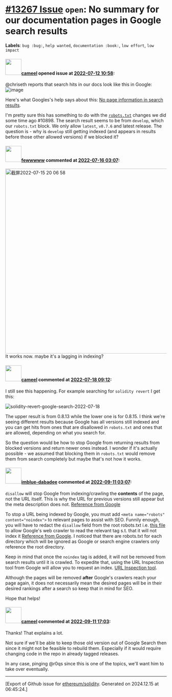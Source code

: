 # [\#13267 Issue](https://github.com/ethereum/solidity/issues/13267) `open`: No summary for our documentation pages in Google search results
**Labels**: `bug :bug:`, `help wanted`, `documentation :book:`, `low effort`, `low impact`


#### <img src="https://avatars.githubusercontent.com/u/137030?v=4" width="50">[cameel](https://github.com/cameel) opened issue at [2022-07-12 10:58](https://github.com/ethereum/solidity/issues/13267):

@chriseth reports that search hits in our docs look like this in Google:
![image](https://user-images.githubusercontent.com/137030/178474001-f26cf55c-76ca-4346-a7ef-ce3e407bd094.png)

Here's what Googles's help says about this: [No page information in search results](https://support.google.com/webmasters/answer/7489871).

I'm pretty sure this has something to do with the [`robots.txt`](https://docs.soliditylang.org/robots.txt) changes we did some time ago #10898. The search result seems to be from `develop`, which our `robots.txt` block. We only allow `latest`, `v0.7.6` and latest release. The question is - why is `develop` still getting indexed (and appears in results before those other allowed versions) if we blocked it?

#### <img src="https://avatars.githubusercontent.com/u/41555918?u=84f7000c0777aeaee5380622e748b6630a698922&v=4" width="50">[fewwwww](https://github.com/fewwwww) commented at [2022-07-16 03:07](https://github.com/ethereum/solidity/issues/13267#issuecomment-1186075592):

<img width="578" alt="截屏2022-07-15 20 06 58" src="https://user-images.githubusercontent.com/41555918/179336872-84ecdb3b-0eef-4205-a188-8cb321c6cc4b.png">
It works now. maybe it's a lagging in indexing?

#### <img src="https://avatars.githubusercontent.com/u/137030?v=4" width="50">[cameel](https://github.com/cameel) commented at [2022-07-18 09:12](https://github.com/ethereum/solidity/issues/13267#issuecomment-1186956514):

I still see this happening. For example searching for `solidity revert` I get this:

![solidity-revert-google-search-2022-07-18](https://user-images.githubusercontent.com/137030/179479547-2ee34564-f5e9-487b-95a8-c24983918d0c.png)

The upper result is from 0.8.13 while the lower one is for 0.8.15. I think we're seeing different results because Google has all versions still indexed and you can get hits from ones that are disallowed in `robots.txt` and ones that are allowed, depending on what you search for.

So the question would be how to stop Google from returning results from blocked versions and return newer ones instead. I wonder if it's actually possible - we assumed that blocking them in `robots.txt` would remove them from search completely but maybe that's not how it works.

#### <img src="https://avatars.githubusercontent.com/u/106779544?u=31c78ff02413561212829b789684292743bbd5d0&v=4" width="50">[imblue-dabadee](https://github.com/imblue-dabadee) commented at [2022-09-11 03:07](https://github.com/ethereum/solidity/issues/13267#issuecomment-1242875014):

`disallow` will stop Google from indexing/crawling the **contents** of the page, not the URL itself. This is why the URL for previous versions still appear but the meta description does not. [Reference from Google](https://developers.google.com/search/docs/advanced/robots/robots_txt#disallow)

To stop a URL being indexed by Google, you must add `<meta name="robots" content="noindex">` to relevant pages to assist with SEO. Funnily enough, you will have to redact the `disallow` field from the root robots.txt i.e. [this file](https://docs.soliditylang.org/robots.txt) to allow Google's web crawler to read the relevant tag s.t. that it will not index it [Reference from Google](https://developers.google.com/search/docs/crawling-indexing/block-indexing?hl=en). I noticed that there are robots.txt for each directory which will be ignored as Google or search engine crawlers only reference the root directory.

Keep in mind that once the `noindex` tag is added, it will not be removed from search results until it is crawled. To expedite that, using the URL Inspection tool from Google will allow you to request an index. [URL Inspection tool](https://support.google.com/webmasters/answer/9012289). 

Although the pages will be removed **after** Google's crawlers reach your page again, it does not necessarily mean the desired pages will be in their desired rankings after a search so keep that in mind for SEO. 

Hope that helps!

#### <img src="https://avatars.githubusercontent.com/u/137030?v=4" width="50">[cameel](https://github.com/cameel) commented at [2022-09-11 17:03](https://github.com/ethereum/solidity/issues/13267#issuecomment-1243003897):

Thanks! That explains a lot.

Not sure if we'll be able to keep those old version out of Google Search then since it might not be feasible to rebuild them. Especially if it would require changing code in the repo in already tagged releases.

In any case, pinging @r0qs since this is one of the topics, we'll want him to take over eventually.


-------------------------------------------------------------------------------



[Export of Github issue for [ethereum/solidity](https://github.com/ethereum/solidity). Generated on 2024.12.15 at 06:45:24.]
